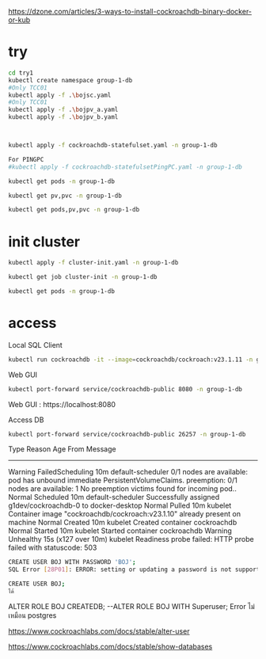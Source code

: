 https://dzone.com/articles/3-ways-to-install-cockroachdb-binary-docker-or-kub


# try

```bash
cd try1
kubectl create namespace group-1-db
#Only TCC01
kubectl apply -f .\bojsc.yaml
#Only TCC01
kubectl apply -f .\bojpv_a.yaml
kubectl apply -f .\bojpv_b.yaml



kubectl apply -f cockroachdb-statefulset.yaml -n group-1-db

For PINGPC
#kubectl apply -f cockroachdb-statefulsetPingPC.yaml -n group-1-db

kubectl get pods -n group-1-db

kubectl get pv,pvc -n group-1-db

kubectl get pods,pv,pvc -n group-1-db

```

# init cluster

```bash
kubectl apply -f cluster-init.yaml -n group-1-db

kubectl get job cluster-init -n group-1-db

kubectl get pods -n group-1-db
```

# access 

Local SQL Client

```bash
kubectl run cockroachdb -it --image=cockroachdb/cockroach:v23.1.11 -n group-1-db --rm --restart=Never -- sql --insecure --host=cockroachdb-public
```

Web GUI

```bash
kubectl port-forward service/cockroachdb-public 8080 -n group-1-db
```

Web GUI : https://localhost:8080

Access DB
 
```bash
kubectl port-forward service/cockroachdb-public 26257 -n group-1-db
```

Type     Reason            Age                  From               Message
  ----     ------            ----                 ----               -------
  Warning  FailedScheduling  10m                  default-scheduler  0/1 nodes are available: pod has unbound immediate PersistentVolumeClaims. preemption: 0/1 nodes are available: 1 No preemption victims found for incoming pod..
  Normal   Scheduled         10m                  default-scheduler  Successfully assigned g1dev/cockroachdb-0 to docker-desktop
  Normal   Pulled            10m                  kubelet            Container image "cockroachdb/cockroach:v23.1.10" already present on machine
  Normal   Created           10m                  kubelet            Created container cockroachdb
  Normal   Started           10m                  kubelet            Started container cockroachdb
  Warning  Unhealthy         15s (x127 over 10m)  kubelet            Readiness probe failed: HTTP probe failed with statuscode: 503


```bash
CREATE USER BOJ WITH PASSWORD 'BOJ';
SQL Error [28P01]: ERROR: setting or updating a password is not supported in insecure mode

CREATE USER BOJ;
ได้
```

ALTER ROLE BOJ CREATEDB;
--ALTER ROLE BOJ WITH Superuser; Error ไม่เหมือน postgres

https://www.cockroachlabs.com/docs/stable/alter-user


https://www.cockroachlabs.com/docs/stable/show-databases
